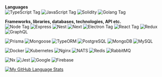 **Languages**    
![TypeScript Tag](https://img.shields.io/badge/TypeScript-007ACC?style=for-the-badge&logo=typescript&logoColor=white)
![JavaScript Tag](https://img.shields.io/badge/JavaScript-323330?style=for-the-badge&logo=javascript&logoColor=F7DF1E)
![Solidity](https://img.shields.io/badge/Solidity-dfdfdf?style=for-the-badge&logoColor=000000&logo=Solidity)
![Golang Tag](https://img.shields.io/badge/Golang-007ACC?style=for-the-badge&logo=go&logoColor=white)

**Frameworks, libraries, databases, technologies, API etc.**    
![Node Tag](https://img.shields.io/badge/Node.js-339933?style=for-the-badge&logo=nodedotjs&logoColor=white)
![Express](https://img.shields.io/badge/Express-000000?style=for-the-badge&logo=express&logoColor=green) 
![Nest](https://img.shields.io/badge/Nest-000000?style=for-the-badge&logo=nestjs&logoColor=red) 
![Next](https://img.shields.io/badge/Next-000000?style=for-the-badge&logo=next.js&logoColor=white)
![Electron Tag](https://img.shields.io/badge/Electron-20232A?style=for-the-badge&logo=electron&logoColor=61DAFB) 
![React Tag](https://img.shields.io/badge/React-20232A?style=for-the-badge&logo=react&logoColor=61DAFB) 
![Redux](https://img.shields.io/badge/Redux-464646?style=for-the-badge&logo=redux&logoColor=550055)
![GraphQL](https://img.shields.io/badge/GraphQl-E10098?style=for-the-badge&logo=graphql&logoColor=white) 

![Prisma](https://img.shields.io/badge/Prisma-464646?style=for-the-badge&logo=prisma&logoColor=green)
![Mongoose](https://img.shields.io/badge/Mongoose-464646?style=for-the-badge&logo=mongoose&logoColor=red)
![TypeORM](https://img.shields.io/badge/TypeORM-464646?style=for-the-badge&logo=typeorm&logoColor=red)
![PostgreSQL](https://img.shields.io/badge/PostgreSQL-316192?style=for-the-badge&logo=postgresql&logoColor=white) 
![MongoDB](https://img.shields.io/badge/MongoDB-0ea30e?style=for-the-badge&logo=mongodb&logoColor=darkgreen) 
![MySQL](https://img.shields.io/badge/MySQL-316192?style=for-the-badge&logo=mysql&logoColor=white) 

![Docker](https://img.shields.io/badge/Docker-0dbaff?style=for-the-badge&logoColor=blue&logo=docker)
![Kubernetes](https://img.shields.io/badge/Kubernetes-0dbaff?style=for-the-badge&logoColor=blue&logo=kubernetes)
![Nginx](https://img.shields.io/badge/nginx-339933?style=for-the-badge&logo=nginx&logoColor=white)
![NATS](https://img.shields.io/badge/Nats-red?style=for-the-badge&logoColor=red&logo=nats)
![Redis](https://img.shields.io/badge/Redis-dfdfdf?style=for-the-badge&logoColor=red&logo=redis)
![RabbitMQ](https://img.shields.io/badge/RabbitMQ-dfdfdf?style=for-the-badge&logoColor=ff7402&logo=rabbitmq)

![Nx](https://img.shields.io/badge/Nx-20232A?style=for-the-badge&logo=nx&logoColor=blue)
![Jest](https://img.shields.io/badge/Jest-464646?style=for-the-badge&logo=jest&logoColor=red)
![Google](https://img.shields.io/badge/Google-838282?style=for-the-badge&logoColor=green&logo=google)
![Firebase](https://img.shields.io/badge/Firebase-838282?style=for-the-badge&logoColor=ffee02&logo=firebase)

[![My GitHub Language Stats](https://github-readme-stats.vercel.app/api/top-langs/?username=BipRaider&langs_count=8&theme=tokyonight&layout=compact)]()
<!-- 
[](https://github.com/anuraghazra/github-readme-stats)
https://github.com/progfay/shields-with-icon/blob/master/Snippets.md
https://github.com/progfay/shields-with-icon/tree/master
-->
